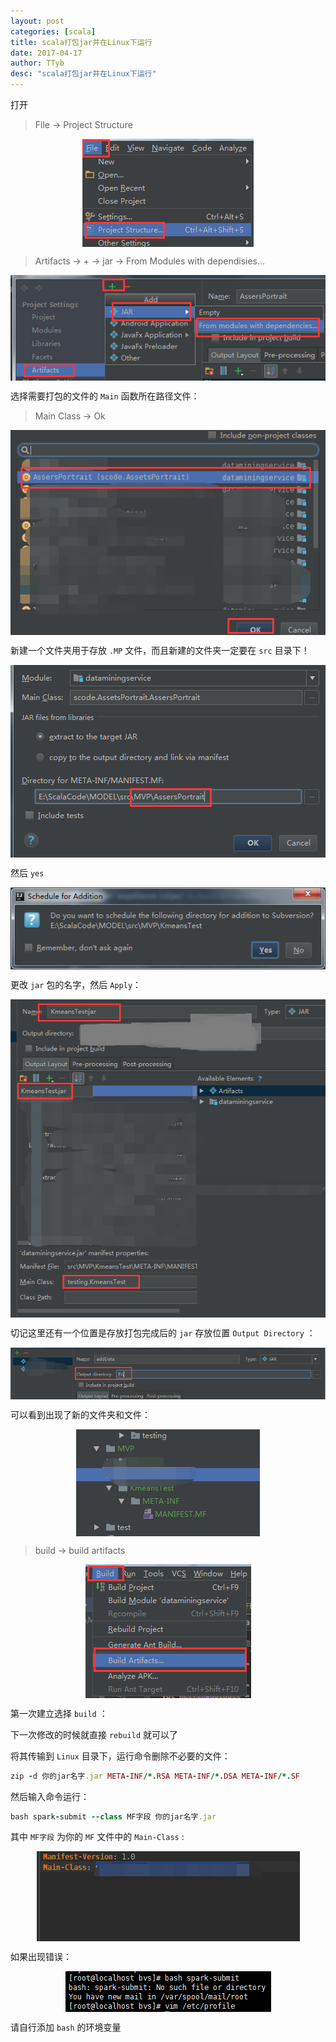 ```yaml
---
layout: post
categories: [scala]
title: scala打包jar并在Linux下运行
date: 2017-04-17
author: TTyb
desc: "scala打包jar并在Linux下运行"
---
```


打开

>File -> Project Structure

<p style="text-align:center"><img src="/static/postimage/scala/jar/996148-20170417175414852-819020746.png" class="img-responsive" style="display: block; margin-right: auto; margin-left: auto;"></p>

>Artifacts -> + -> jar -> From Modules with dependisies...

<p style="text-align:center"><img src="/static/postimage/scala/jar/996148-20170417175522759-699187820.png" class="img-responsive" style="display: block; margin-right: auto; margin-left: auto;"></p>

选择需要打包的文件的 `Main` 函数所在路径文件：

>Main Class -> Ok

<p style="text-align:center"><img src="/static/postimage/scala/jar/996148-20170417175927243-212182658.png" class="img-responsive" style="display: block; margin-right: auto; margin-left: auto;"></p>

新建一个文件夹用于存放 `.MP` 文件，而且新建的文件夹一定要在 `src` 目录下！

<p style="text-align:center"><img src="/static/postimage/scala/jar/996148-20170417180424696-878136188.png" class="img-responsive" style="display: block; margin-right: auto; margin-left: auto;"></p>

然后 `yes`

<p style="text-align:center"><img src="/static/postimage/scala/jar/996148-20170417184939196-1883591098.png" class="img-responsive" style="display: block; margin-right: auto; margin-left: auto;"></p>

更改 `jar` 包的名字，然后 `Apply`：

<p style="text-align:center"><img src="/static/postimage/scala/jar/996148-20170427143303006-312290811.png" class="img-responsive" style="display: block; margin-right: auto; margin-left: auto;"></p>

切记这里还有一个位置是存放打包完成后的 `jar` 存放位置 `Output Directory` ：

<p style="text-align:center"><img src="/static/postimage/scala/jar/996148-20170417190747399-1810695351.png" class="img-responsive" style="display: block; margin-right: auto; margin-left: auto;"></p>

可以看到出现了新的文件夹和文件：

<p style="text-align:center"><img src="/static/postimage/scala/jar/996148-20170417185213946-558849415.png" class="img-responsive" style="display: block; margin-right: auto; margin-left: auto;"></p>

> build -> build artifacts

<p style="text-align:center"><img src="/static/postimage/scala/jar/996148-20170417185344774-194276525.png" class="img-responsive" style="display: block; margin-right: auto; margin-left: auto;"></p>

第一次建立选择 `build` ：



下一次修改的时候就直接 `rebuild` 就可以了

将其传输到 `Linux` 目录下，运行命令删除不必要的文件：

~~~ruby
zip -d 你的jar名字.jar META-INF/*.RSA META-INF/*.DSA META-INF/*.SF
~~~

然后输入命令运行：

~~~ruby
bash spark-submit --class MF字段 你的jar名字.jar
~~~

其中 `MF字段` 为你的 `MF` 文件中的 `Main-Class` :

<p style="text-align:center"><img src="/static/postimage/scala/jar/996148-20170417190458790-523139930.png" class="img-responsive" style="display: block; margin-right: auto; margin-left: auto;"></p>

如果出现错误：

<p style="text-align:center"><img src="/static/postimage/scala/jar/996148-20170418105700227-405385447.png" class="img-responsive" style="display: block; margin-right: auto; margin-left: auto;"></p>

请自行添加 `bash` 的环境变量